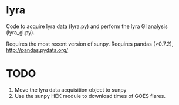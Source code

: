 lyra
======

Code to acquire lyra data (lyra.py) and perform the lyra GI analysis (lyra_gi.py).

Requires the most recent version of sunpy.  Requires pandas (>0.7.2), http://pandas.pydata.org/

TODO
====
1. Move the lyra data acquisition object to sunpy
2. Use the sunpy HEK module to download times of GOES flares.